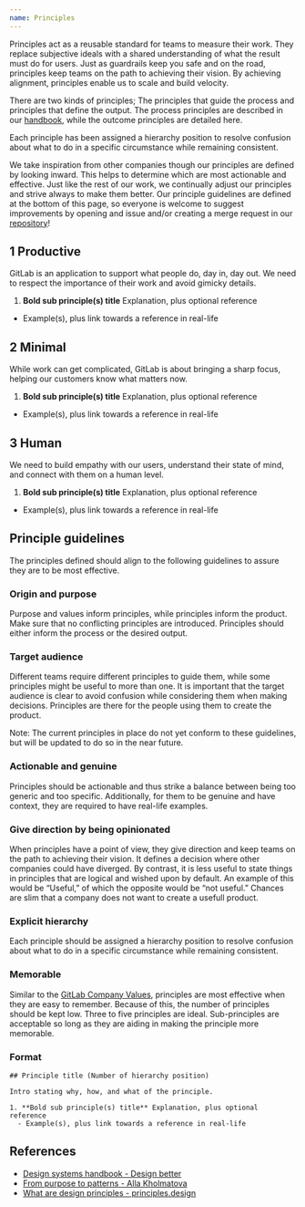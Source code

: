 ```yaml
---
name: Principles
---
```


Principles act as a reusable standard for teams to measure their work. They replace subjective ideals with a shared understanding of what the result must do for users. Just as guardrails keep you safe and on the road, principles keep teams on the path to achieving their vision. By achieving alignment, principles enable us to scale and build velocity.

There are two kinds of principles; The principles that guide the process and principles that define the output. The process principles are described in our [handbook](https://about.gitlab.com/handbook/product/#product-principles), while the outcome principles are detailed here.

Each principle has been assigned a hierarchy position to resolve confusion about what to do in a specific circumstance while remaining consistent.

We take inspiration from other companies though our principles are defined by looking inward. This helps to determine which are most actionable and effective. Just like the rest of our work, we continually adjust our principles and strive always to make them better. Our principle guidelines are defined at the bottom of this page, so everyone is welcome to suggest improvements by opening and issue and/or creating a merge request in our [repository](https://gitlab.com/gitlab-org/design.gitlab.com)!

## 1 Productive

GitLab is an application to support what people do, day in, day out. We need to respect the importance of their work and avoid gimicky details.

1. **Bold sub principle(s) title** Explanation, plus optional reference
  - Example(s), plus link towards a reference in real-life

## 2 Minimal

While work can get complicated, GitLab is about bringing a sharp focus, helping our customers know what matters now.

1. **Bold sub principle(s) title** Explanation, plus optional reference
  - Example(s), plus link towards a reference in real-life

## 3 Human

We need to build empathy with our users, understand their state of mind, and connect with them on a human level.

1. **Bold sub principle(s) title** Explanation, plus optional reference
  - Example(s), plus link towards a reference in real-life

## Principle guidelines

The principles defined should align to the following guidelines to assure they are to be most effective.

### Origin and purpose

Purpose and values inform principles, while principles inform the product. Make sure that no conflicting principles are introduced. Principles should either inform the process or the desired output.

### Target audience

Different teams require different principles to guide them, while some principles might be useful to more than one. It is important that the target audience is clear to avoid confusion while considering them when making decisions. Principles are there for the people using them to create the product.

Note: The current principles in place do not yet conform to these guidelines, but will be updated to do so in the near future.

### Actionable and genuine

Principles should be actionable and thus strike a balance between being too generic and too specific. Additionally, for them to be genuine and have context, they are required to have real-life examples.

### Give direction by being opinionated

When principles have a point of view, they give direction and keep teams on the path to achieving their vision. It defines a decision where other companies could have diverged. By contrast, it is less useful to state things in principles that are logical and wished upon by default. An example of this would be “Useful,” of which the opposite would be “not useful.” Chances are slim that a company does not want to create a usefull product.

### Explicit hierarchy

Each principle should be assigned a hierarchy position to resolve confusion about what to do in a specific circumstance while remaining consistent.

### Memorable

Similar to the [GitLab Company Values](https://about.gitlab.com/handbook/values/#about-our-values), principles are most effective when they are easy to remember. Because of this, the number of principles should be kept low. Three to five principles are ideal. Sub-principles are acceptable so long as they are aiding in making the principle more memorable.

### Format

```
## Principle title (Number of hierarchy position)

Intro stating why, how, and what of the principle.

1. **Bold sub principle(s) title** Explanation, plus optional reference
  - Example(s), plus link towards a reference in real-life
```
    
## References

- [Design systems handbook - Design better](https://www.designbetter.co/design-systems-handbook/expanding-design-system)
- [From purpose to patterns - Alla Kholmatova](https://speakerdeck.com/craftui/from-purpose-to-patterns)
- [What are design principles - principles.design](https://principles.design/#what-are-design-principles)